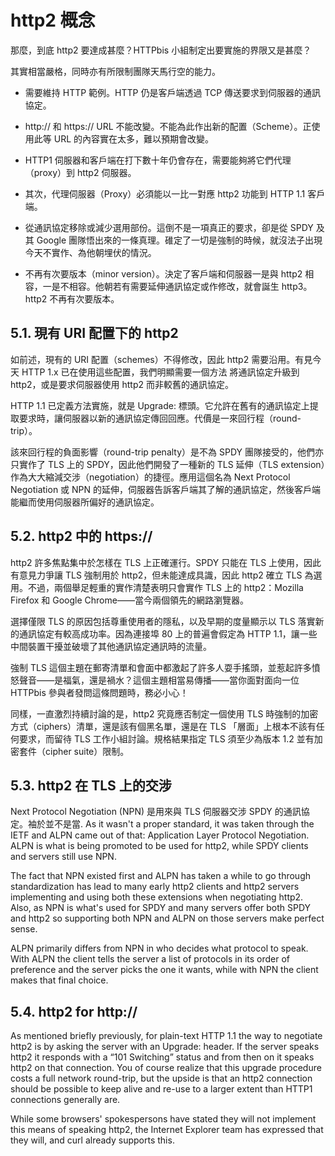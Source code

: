 # http2 概念

那麼，到底 http2 要達成甚麼？HTTPbis 小組制定出要實施的界限又是甚麼？

其實相當嚴格，同時亦有所限制團隊天馬行空的能力。

- 需要維持 HTTP 範例。HTTP 仍是客戶端透過 TCP 傳送要求到伺服器的通訊協定。

- http:// 和 https:// URL 不能改變。不能為此作出新的配置（Scheme）。正使用此等 URL 的內容實在太多，難以預期會改變。

- HTTP1 伺服器和客戶端在打下數十年仍會存在，需要能夠將它們代理（proxy）到 http2 伺服器。

- 其次，代理伺服器（Proxy）必須能以一比一對應 http2 功能到 HTTP 1.1 客戶端。

- 從通訊協定移除或減少選用部份。這倒不是一項真正的要求，卻是從 SPDY 及其 Google 團隊悟出來的一條真理。碓定了一切是強制的時候，就沒法子出現今天不實作、為他朝埋伏的情況。

- 不再有次要版本（minor version）。決定了客戶端和伺服器一是與 http2 相容，一是不相容。他朝若有需要延伸通訊協定或作修改，就會誕生 http3。http2 不再有次要版本。

## 5.1. 現有 URI 配置下的 http2

如前述，現有的 URI 配置（schemes）不得修改，因此 http2 需要沿用。有見今天 HTTP 1.x 已在使用這些配置，我們明顯需要一個方法 將通訊協定升級到 http2，或是要求伺服器使用 http2 而非較舊的通訊協定。

HTTP 1.1 已定義方法實施，就是 Upgrade: 標頭。它允許在舊有的通訊協定上提取要求時，讓伺服器以新的通訊協定傳回回應。代價是一來回行程（round-trip）。

該來回行程的負面影響（round-trip penalty）是不為 SPDY 團隊接受的，他們亦只實作了 TLS 上的 SPDY，因此他們開發了一種新的 TLS 延伸（TLS extension）作為大大縮減交涉（negotiation）的捷徑。應用這個名為 Next Protocol Negotiation 或 NPN 的延伸，伺服器告訴客戶端其了解的通訊協定，然後客戶端能繼而使用伺服器所偏好的通訊協定。

## 5.2. http2 中的 https://

http2 許多焦點集中於怎樣在 TLS 上正確運行。SPDY 只能在 TLS 上使用，因此有意見力爭讓 TLS 強制用於 http2，但未能達成具識，因此 http2 確立 TLS 為選用。不過，兩個舉足輕重的實作清楚表明只會實作 TLS 上的 http2：Mozilla Firefox 和 Google Chrome——當今兩個領先的網路瀏覽器。

選擇僅限 TLS 的原因包括尊重使用者的隱私，以及早期的度量顯示以 TLS 落實新的通訊協定有較高成功率。因為連接埠 80 上的普遍會假定為 HTTP 1.1，讓一些中間裝置干擾並破壞了其他通訊協定通訊時的流量。

強制 TLS 這個主題在郵寄清單和會面中都激起了許多人耍手搖頭，並惹起許多憤怒聲音——是福氣，還是禍水？這個主題相當易傳播——當你面對面向一位 HTTPbis 參與者發問這條問題時，務必小心！

同樣，一直激烈持續討論的是，http2 究竟應否制定一個使用 TLS 時強制的加密方式（ciphers）清單，還是該有個黑名單，還是在 TLS 「層面」上根本不該有任何要求，而留待 TLS 工作小組討論。規格結果指定 TLS 須至少為版本 1.2 並有加密套件（cipher suite）限制。

## 5.3. http2 在 TLS 上的交涉

Next Protocol Negotiation (NPN) 是用來與 TLS 伺服器交涉 SPDY 的通訊協定。袖於並不是當. As it wasn't a proper standard, it was taken through the IETF and ALPN came out of that: Application Layer Protocol Negotiation. ALPN is what is being promoted to be used for http2, while SPDY clients and servers still use NPN.

The fact that NPN existed first and ALPN has taken a while to go through standardization has lead to many early http2 clients and http2 servers implementing and using both these extensions when negotiating http2. Also, as NPN is what's used for SPDY and many servers offer both SPDY and http2 so supporting both NPN and ALPN on those servers make perfect sense.

ALPN primarily differs from NPN in who decides what protocol to speak. With ALPN the client tells the server a list of protocols in its order of preference and the server picks the one it wants, while with NPN the client makes that final choice.

## 5.4. http2 for http://

As mentioned briefly previously, for plain-text HTTP 1.1 the way to negotiate
http2 is by asking the server with an Upgrade: header. If the server speaks
http2 it responds with a “101 Switching” status and from then on it speaks
http2 on that connection. You of course realize that this upgrade procedure
costs a full network round-trip, but the upside is that an http2 connection
should be possible to keep alive and re-use to a larger extent than HTTP1
connections generally are.

While some browsers' spokespersons have stated they will not implement this means of speaking http2, the Internet Explorer team has expressed that they will, and curl already supports this.

